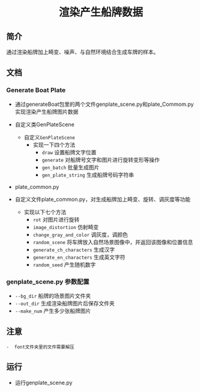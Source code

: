 <h1><p align="center">渲染产生船牌数据</p></h1>

## 简介

通过渲染船牌加上畸变、噪声、与自然环境结合生成车牌的样本。

## 文档

### Generate Boat Plate

- 通过generateBoat包里的两个文件genplate_scene.py和plate_Commom.py实现渲染产生船牌图片数据
- 自定义类GenPlateScene
    - 自定义`GenPlateScene`
        - 实现一下四个方法
            - `draw` 设置船牌文字位置
            - `generate` 对船牌号文字和图片进行旋转变形等操作
            - `gen_batch` 批量生成图片
            - `gen_plate_string` 生成船牌号码字符串

- plate_common.py
- 自定义文件plate_common.py，对生成船牌加上畸变、旋转、调灰度等功能
    - 实现以下七个方法
        - `rot` 对图片进行旋转
        - `image_distortion` 仿射畸变
        - `change_gray_and_color` 调灰度，调颜色
        - `random_scene` 将车牌放入自然场景图像中，并返回该图像和位置信息
        - `generate_ch_characters` 生成汉字
        - `generate_en_characters` 生成英文字符
        - `random_seed` 产生随机数字

### genplate_scene.py 参数配置

- `--bg_dir` 船牌的场景图片文件夹
- `--out_dir` 生成渲染船牌图片后保存文件夹
- `--make_num` 产生多少张船牌图片

## 注意

    -  font文件夹里的文件需要解压

## 运行

- 运行genplate_scene.py
